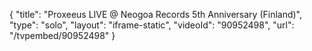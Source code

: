 {
    "title": "Proxeeus LIVE @ Neogoa Records 5th Anniversary (Finland)",
    "type": "solo",
    "layout": "iframe-static",
    "videoId": "90952498",
    "url": "\/tvpembed\/90952498"
}